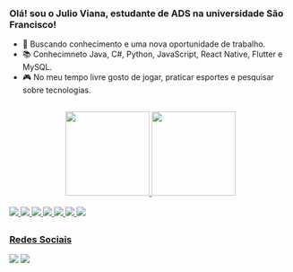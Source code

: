 ### Olá! sou o Julio Viana, estudante de ADS na universidade São Francisco!

- 💼 Buscando conhecimento e uma nova oportunidade de trabalho.
- 📚 Conhecimneto Java, C#, Python, JavaScript, React Native, Flutter e MySQL.
- 🎮 No meu tempo livre gosto de jogar, praticar esportes e pesquisar sobre tecnologias.

##

<div align="center">
 <a href="https://github.com/vianajulio">
  <img height="150em" src="https://github-readme-stats.vercel.app/api?username=vianajulio&show_icons=true&theme=ocean_dark&include_all_commits=true&count_private=true"/>
  <img height="150em" src="https://github-readme-stats.vercel.app/api/top-langs/?username=vianajulio&layout=compact&langs_count=7&theme=ocean_dark"/>
</div>
  
  <div style="display: inline_block"><br>
  <img src="https://img.shields.io/badge/Java-ED8B00?style=for-the-badge&logo=java&logoColor=white">
  <img src="https://img.shields.io/badge/C%23-239120?style=for-the-badge&logo=c-sharp&logoColor=white">
  <img src="	https://img.shields.io/badge/Python-3776AB?style=for-the-badge&logo=python&logoColor=white">
  <img src="https://img.shields.io/badge/JavaScript-F7DF1E?style=for-the-badge&logo=javascript&logoColor=black">
  <img src="https://img.shields.io/badge/React-20232A?style=for-the-badge&logo=react&logoColor=61DAFB">
  <img src="https://img.shields.io/badge/Flutter-02569B?style=for-the-badge&logo=flutter&logoColor=white">
  <img src="https://img.shields.io/badge/MySQL-005C84?style=for-the-badge&logo=mysql&logoColor=white">
  </div>
  
 ##
  
 ### Redes Sociais
  
  <div>
    <a href="https://www.linkedin.com/in/vianajulio-dev/" target="_blank"><img src="https://img.shields.io/badge/LinkedIn-0077B5?style=for-the-badge&logo=linkedin&logoColor=white" target="_blank"></a>
    <a href="mailto:juliogabrielv8@gmail.com" target="_blank"><img src="https://img.shields.io/badge/Gmail-D14836?style=for-the-badge&logo=gmail&logoColor=white" target="_blank"></a>   
  </div>
  
